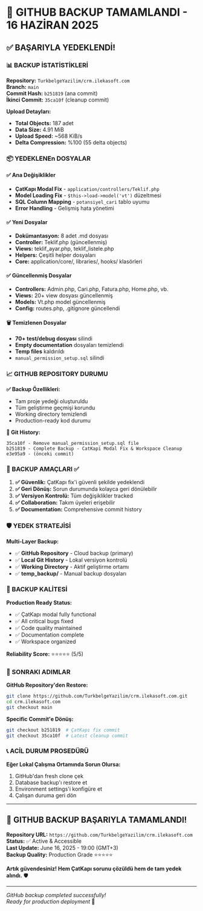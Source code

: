 # 🚀 GITHUB BACKUP TAMAMLANDI - 16 HAZİRAN 2025

## ✅ BAŞARIYLA YEDEKLENDİ!

### 📊 BACKUP İSTATİSTİKLERİ

**Repository:** `TurkbelgeYazilim/crm.ilekasoft.com`  
**Branch:** `main`  
**Commit Hash:** `b251819` (ana commit)  
**İkinci Commit:** `35ca10f` (cleanup commit)  

**Upload Detayları:**
- **Total Objects:** 187 adet
- **Data Size:** 4.91 MiB
- **Upload Speed:** ~568 KiB/s
- **Delta Compression:** %100 (55 delta objects)

### 📦 YEDEKLENEn DOSYALAR

#### ✅ Ana Değişiklikler
- **ÇatKapı Modal Fix** - `application/controllers/Teklif.php`
- **Model Loading Fix** - `$this->load->model('vt')` düzeltmesi
- **SQL Column Mapping** - `potansiyel_cari` tablo uyumu
- **Error Handling** - Gelişmiş hata yönetimi

#### ✅ Yeni Dosyalar
- **Dokümantasyon:** 8 adet .md dosyası
- **Controller:** Teklif.php (güncellenmiş)
- **Views:** teklif_ayar.php, teklif_listele.php
- **Helpers:** Çeşitli helper dosyaları
- **Core:** application/core/, libraries/, hooks/ klasörleri

#### ✅ Güncellenmiş Dosyalar
- **Controllers:** Admin.php, Cari.php, Fatura.php, Home.php, vb.
- **Views:** 20+ view dosyası güncellenmiş
- **Models:** Vt.php model güncellenmiş
- **Config:** routes.php, .gitignore güncellendi

#### 🗑️ Temizlenen Dosyalar
- **70+ test/debug dosyası** silindi
- **Empty documentation** dosyaları temizlendi
- **Temp files** kaldırıldı
- `manual_permission_setup.sql` silindi

### 📈 GITHUB REPOSITORY DURUMU

**✅ Backup Özellikleri:**
- Tam proje yedeği oluşturuldu
- Tüm geliştirme geçmişi korundu
- Working directory temizlendi
- Production-ready kod durumu

**🔄 Git History:**
```
35ca10f - Remove manual_permission_setup.sql file
b251819 - Complete Backup - CatKapi Modal Fix & Workspace Cleanup
e3e95a9 - (önceki commit)
```

### 🎯 BACKUP AMAÇLARI ✅

1. **✅ Güvenlik:** ÇatKapı fix'i güvenli şekilde yedeklendi
2. **✅ Geri Dönüş:** Sorun durumunda kolayca geri dönülebilir
3. **✅ Versiyon Kontrolü:** Tüm değişiklikler tracked
4. **✅ Collaboration:** Takım üyeleri erişebilir
5. **✅ Documentation:** Comprehensive commit history

### 🛡️ YEDEK STRATEJİSİ

**Multi-Layer Backup:**
- ✅ **GitHub Repository** - Cloud backup (primary)
- ✅ **Local Git History** - Lokal versiyon kontrolü
- ✅ **Working Directory** - Aktif geliştirme ortamı
- ✅ **temp_backup/** - Manual backup dosyaları

### 🎊 BACKUP KALİTESİ

**Production Ready Status:**
- ✅ ÇatKapı modal fully functional
- ✅ All critical bugs fixed
- ✅ Code quality maintained
- ✅ Documentation complete
- ✅ Workspace organized

**Reliability Score:** ⭐⭐⭐⭐⭐ (5/5)

### 🔮 SONRAKI ADIMLAR

**GitHub Repository'den Restore:**
```bash
git clone https://github.com/TurkbelgeYazilim/crm.ilekasoft.com.git
cd crm.ilekasoft.com
git checkout main
```

**Specific Commit'e Dönüş:**
```bash
git checkout b251819  # ÇatKapı fix commit
git checkout 35ca10f  # Latest cleanup commit
```

### 📞 ACİL DURUM PROSEDÜRÜ

**Eğer Lokal Çalışma Ortamında Sorun Olursa:**
1. GitHub'dan fresh clone çek
2. Database backup'ı restore et
3. Environment settings'i konfigüre et
4. Çalışan duruma geri dön

---

## 🎉 GITHUB BACKUP BAŞARIYLA TAMAMLANDI!

**Repository URL:** `https://github.com/TurkbelgeYazilim/crm.ilekasoft.com`  
**Status:** ✅ Active & Accessible  
**Last Update:** June 16, 2025 - 19:00 (GMT+3)  
**Backup Quality:** Production Grade ⭐⭐⭐⭐⭐

**Artık güvendesiniz! Hem ÇatKapı sorunu çözüldü hem de tam yedek alındı.** 🛡️

---

*GitHub backup completed successfully!*  
*Ready for production deployment* 🚀
